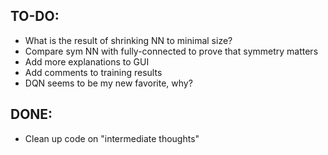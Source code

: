TO-DO:
---------

* What is the result of shrinking NN to minimal size?
* Compare sym NN with fully-connected to prove that symmetry matters
* Add more explanations to GUI
* Add comments to training results
* DQN seems to be my new favorite, why?

DONE:
--------

* Clean up code on "intermediate thoughts"